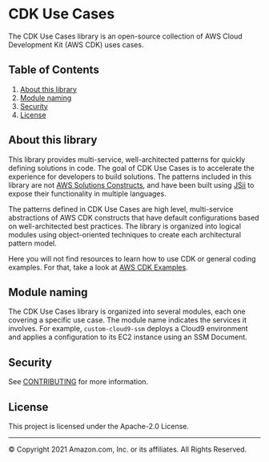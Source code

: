 # CDK Use Cases
The CDK Use Cases library is an open-source collection of AWS Cloud Development Kit (AWS CDK) uses cases.

## Table of Contents

1. [About this library](#about-this-library)
2. [Module naming](#module-naming)
4. [Security](#security)
5. [License](#license)

## About this library

This library provides multi-service, well-architected patterns for quickly defining solutions in code. The goal of CDK Use Cases is to accelerate the experience for developers to build solutions. The patterns included in this library are not [AWS Solutions Constructs](https://github.com/awslabs/aws-solutions-constructs), and have been built using [JSii](https://github.com/aws/jsii) to expose their functionality in multiple languages.

The patterns defined in CDK Use Cases are high level, multi-service abstractions of AWS CDK constructs that have default configurations based on well-architected best practices. The library is organized into logical modules using object-oriented techniques to create each architectural pattern model.

Here you will not find resources to learn how to use CDK or general coding examples. For that, take a look at [AWS CDK Examples](https://github.com/aws-samples/aws-cdk-examples).

## Module naming

The CDK Use Cases library is organized into several modules, each one covering a specific use case. The module name indicates the services it involves. For example, `custom-cloud9-ssm` deploys a Cloud9 environment and applies a configuration to its EC2 instance using an SSM Document.

## Security

See [CONTRIBUTING](CONTRIBUTING.md#security-issue-notifications) for more information.

## License

This project is licensed under the Apache-2.0 License.

***

© Copyright 2021 Amazon.com, Inc. or its affiliates. All Rights Reserved.

